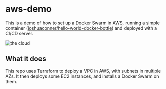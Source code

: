 # aws-demo

This is a demo of how to set up a Docker Swarm in AWS, running a simple container ([joshuaconner/hello-world-docker-bottle](https://github.com/joshuaconner/hello-world-docker-bottle)) and deployed with a CI/CD server. 

![the cloud](http://s2.quickmeme.com/img/a7/a736c13ea9c5ad4687ceaf214c95ba2b61c41805e1e5a73877f5fd6924abd6dc.jpg)

## What it does

This repo uses Terraform to deploy a VPC in AWS, with subnets in multiple AZs. It then deploys some EC2 instances, and installs a Docker Swarm on them. 

